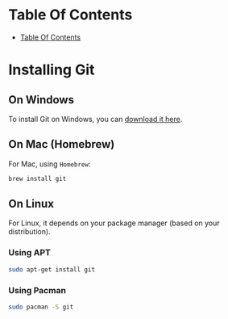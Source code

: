 # Table Of Contents

- [Table Of Contents](#table-of-contents)

# Installing Git

## On Windows

To install Git on Windows, you can [download it here](https://git-scm.com/download/win).

## On Mac (Homebrew)

For Mac, using `Homebrew`:

```sh
brew install git
```

## On Linux

For Linux, it depends on your package manager (based on your distribution).

### Using APT

```sh
sudo apt-get install git
```

### Using Pacman

```sh
sudo pacman -S git
```